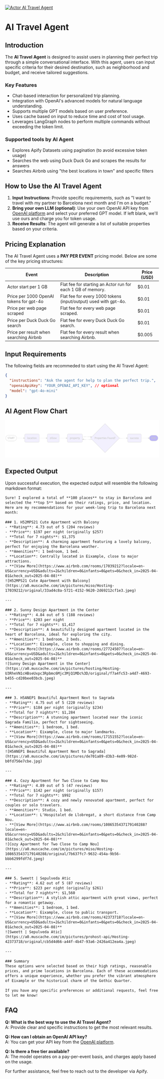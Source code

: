 [![Actor AI Travel Agent](https://apify.com/actor-badge?actor=maxfindel/ai-travel-agent)](https://apify.com/maxfindel/ai-travel-agent)

# AI Travel Agent

## Introduction
The **AI Travel Agent** is designed to assist users in planning their perfect trip through a simple conversational interface. With this agent, users can input specific criteria for their desired destination, such as neighborhood and budget, and receive tailored suggestions.

### Key Features
- Chat-based interaction for personalized trip planning.
- Integration with OpenAI's advanced models for natural language understanding.
- Supports multiple GPT models based on user preference.
- Uses cache based on input to reduce time and cost of tool usage.
- Leverages LangGraph nodes to perform multiple commands without exceeding the token limit.

### Supported tools by AI Agent
- Explores Apify Datasets using pagination (to avoid excessive token usage)
- Searches the web using Duck Duck Go and scrapes the results for answers
- Searches Airbnb using "the best locations in town" and specific filters

## How to Use the AI Travel Agent
1. **Input Instructions**: Provide specific requirements, such as "I want to travel with my partner to Barcelona next month and I'm on a budget."
2. **Bring your own LLM (optional)**: Use your own OpenAI API key from [OpenAI platform](https://platform.openai.com/account/api-keys) and select your preferred GPT model. If left blank, we'll use ours and charge you for token usage.
3. **Receive Results**: The agent will generate a list of suitable properties based on your criteria.

## Pricing Explanation
The AI Travel Agent uses a **PAY PER EVENT** pricing model. Below are some of the key pricing structures:

| Event | Description | Price (USD) |
| --- | --- | --- |
| Actor start per 1 GB | Flat fee for starting an Actor run for each 1 GB of memory.| $0.01 |
| Price per 1000 OpenAI tokens for gpt-4o | Flat fee for every 1000 tokens (input/output) used with gpt-4o.| $0.01 |
| Price per web page scraped | Flat fee for every web page scraped. | $0.01 |
| Price per Duck Duck Go search | Flat fee for every Duck Duck Go search. | $0.01 |
| Price per result when searching Airbnb | Flat fee for every result when searching Airbnb. | $0.005 |`

## Input Requirements
The following fields are recommeded to start using the AI Travel Agent:

```json
{
  "instructions": "Ask the agent for help to plan the perfect trip.",
  "openaiApiKey": "YOUR_OPENAI_API_KEY", // optional
  "model": "gpt-4o-mini"
}
```

## AI Agent Flow Chart
![Mermaid Flow Chart](https://github.com/Fellowship-dev/ai-agent-actor-5-real-state-agent/blob/main/mermaid.png?raw=true)

## Expected Output
Upon successful execution, the expected output will resemble the following markdown format:

```
Sure! I explored a total of **100 places** to stay in Barcelona and selected the **top 5** based on their ratings, price, and location. Here are my recommendations for your week-long trip to Barcelona next month:

### 1. H52MPS21 Cute Apartment with Balcony
- **Rating**: 4.73 out of 5 (204 reviews)
- **Price**: $197 per night (originally $257)
- **Total for 7 nights**: $1,375
- **Description**: A charming apartment featuring a lovely balcony, perfect for enjoying the Barcelona weather.
- **Amenities**: 1 bedroom, 1 bed.
- **Location**: Centrally located in Eixample, close to major attractions.
- **[View More](https://www.airbnb.com/rooms/17039212?locale=en-US&currency=USD&adults=2&children=0&infants=0&pets=0&check_in=2025-04-01&check_out=2025-04-08)**
![H52MPS21 Cute Apartment with Balcony](https://a0.muscache.com/im/pictures/miso/Hosting-17039212/original/33ad4c8a-5721-4152-9620-2d69212cf1e3.jpeg)

---

### 2. Sunny Design Apartment in the Center
- **Rating**: 4.84 out of 5 (188 reviews)
- **Price**: $203 per night
- **Total for 7 nights**: $1,417
- **Description**: A beautifully designed apartment located in the heart of Barcelona, ideal for exploring the city.
- **Amenities**: 1 bedroom, 2 beds.
- **Location**: Eixample, close to shopping and dining.
- **[View More](https://www.airbnb.com/rooms/27724507?locale=en-US&currency=USD&adults=2&children=0&infants=0&pets=0&check_in=2025-04-01&check_out=2025-04-08)**
![Sunny Design Apartment in the Center](https://a0.muscache.com/im/pictures/hosting/Hosting-U3RheVN1cHBseUxpc3Rpbmc6Mjc3MjQ1MDc%3D/original/f7a4fc53-a4d7-4693-b455-cd20bee03bcb.jpeg)

---

### 3. H5ANEP1 Beautiful Apartment Next to Sagrada
- **Rating**: 4.75 out of 5 (220 reviews)
- **Price**: $184 per night (originally $234)
- **Total for 7 nights**: $1,284
- **Description**: A stunning apartment located near the iconic Sagrada Familia, perfect for sightseeing.
- **Amenities**: 1 bedroom, 1 bed.
- **Location**: Eixample, close to major landmarks.
- **[View More](https://www.airbnb.com/rooms/17151552?locale=en-US&currency=USD&adults=2&children=0&infants=0&pets=0&check_in=2025-04-01&check_out=2025-04-08)**
![H5ANEP1 Beautiful Apartment Next to Sagrada](https://a0.muscache.com/im/pictures/de701a89-d3b3-4e09-982d-b0fd756e7cbe.jpg)

---

### 4. Cozy Apartment for Two Close to Camp Nou
- **Rating**: 4.89 out of 5 (47 reviews)
- **Price**: $142 per night (originally $157)
- **Total for 7 nights**: $992
- **Description**: A cozy and newly renovated apartment, perfect for couples or solo travelers.
- **Amenities**: Studio, 1 bed.
- **Location**: L'Hospitalet de Llobregat, a short distance from Camp Nou.
- **[View More](https://www.airbnb.com/rooms/1086535437179140288?locale=en-US&currency=USD&adults=2&children=0&infants=0&pets=0&check_in=2025-04-01&check_out=2025-04-08)**
![Cozy Apartment for Two Close to Camp Nou](https://a0.muscache.com/im/pictures/miso/Hosting-1086535437179140288/original/7b637fc7-9632-454a-9b56-bbb6299fdf7d.jpeg)

---

### 5. Sweett | Sepulveda Atic
- **Rating**: 4.62 out of 5 (87 reviews)
- **Price**: $223 per night (originally $261)
- **Total for 7 nights**: $1,560
- **Description**: A stylish attic apartment with great views, perfect for a romantic getaway.
- **Amenities**: 1 bedroom, 1 bed.
- **Location**: Eixample, close to public transport.
- **[View More](https://www.airbnb.com/rooms/42373718?locale=en-US&currency=USD&adults=2&children=0&infants=0&pets=0&check_in=2025-04-01&check_out=2025-04-08)**
![Sweett | Sepulveda Atic](https://a0.muscache.com/im/pictures/prohost-api/Hosting-42373718/original/cb5d4d66-a44f-4b47-93a6-2426a412ea4a.jpeg)

---

### Summary
These options were selected based on their high ratings, reasonable prices, and prime locations in Barcelona. Each of these accommodations offers a unique experience, whether you prefer the vibrant atmosphere of Eixample or the historical charm of the Gothic Quarter. 

If you have any specific preferences or additional requests, feel free to let me know!
```

## FAQ
**Q: What is the best way to use the AI Travel Agent?**  
A: Provide clear and specific instructions to get the most relevant results.

**Q: How can I obtain an OpenAI API key?**  
A: You can get your API key from the [OpenAI platform](https://platform.openai.com/account/api-keys).

**Q: Is there a free tier available?**  
A: The model operates on a pay-per-event basis, and charges apply based on the usage.

For further assistance, feel free to reach out to the developer via Apify.
